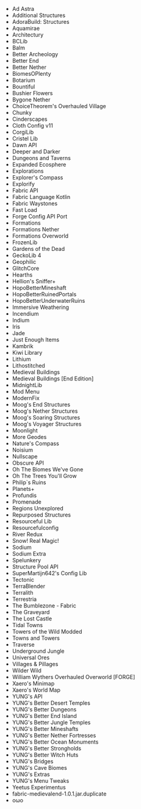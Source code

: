 - Ad Astra
- Additional Structures
- AdoraBuild: Structures
- Aquamirae
- Architectury
- BCLib
- Balm
- Better Archeology
- Better End
- Better Nether
- BiomesOPlenty
- Botarium
- Bountiful
- Bushier Flowers
- Bygone Nether
- ChoiceTheorem's Overhauled Village
- Chunky
- Cinderscapes
- Cloth Config v11
- CorgiLib
- Cristel Lib
- Dawn API
- Deeper and Darker
- Dungeons and Taverns
- Expanded Ecosphere
- Explorations
- Explorer's Compass
- Explorify
- Fabric API
- Fabric Language Kotlin
- Fabric Waystones
- Fast Load
- Forge Config API Port
- Formations
- Formations Nether
- Formations Overworld
- FrozenLib
- Gardens of the Dead
- GeckoLib 4
- Geophilic
- GlitchCore
- Hearths
- Hellion's Sniffer\+
- HopoBetterMineshaft
- HopoBetterRuinedPortals
- HopoBetterUnderwaterRuins
- Immersive Weathering
- Incendium
- Indium
- Iris
- Jade
- Just Enough Items
- Kambrik
- Kiwi Library
- Lithium
- Lithostitched
- Medieval Buildings
- Medieval Buildings \[End Edition\]
- MidnightLib
- Mod Menu
- ModernFix
- Moog's End Structures
- Moog's Nether Structures
- Moog's Soaring Structures
- Moog's Voyager Structures
- Moonlight
- More Geodes
- Nature's Compass
- Noisium
- Nullscape
- Obscure API
- Oh The Biomes We've Gone
- Oh The Trees You'll Grow
- Philip\`s Ruins
- Planets\+
- Profundis
- Promenade
- Regions Unexplored
- Repurposed Structures
- Resourceful Lib
- Resourcefulconfig
- River Redux
- Snow\! Real Magic\!
- Sodium
- Sodium Extra
- Spelunkery
- Structure Pool API
- SuperMartijn642's Config Lib
- Tectonic
- TerraBlender
- Terralith
- Terrestria
- The Bumblezone \- Fabric
- The Graveyard
- The Lost Castle
- Tidal Towns
- Towers of the Wild Modded
- Towns and Towers
- Traverse
- Underground Jungle
- Universal Ores
- Villages & Pillages
- Wilder Wild
- William Wythers Overhauled Overworld \[FORGE\]
- Xaero's Minimap
- Xaero's World Map
- YUNG's API
- YUNG's Better Desert Temples
- YUNG's Better Dungeons
- YUNG's Better End Island
- YUNG's Better Jungle Temples
- YUNG's Better Mineshafts
- YUNG's Better Nether Fortresses
- YUNG's Better Ocean Monuments
- YUNG's Better Strongholds
- YUNG's Better Witch Huts
- YUNG's Bridges
- YUNG's Cave Biomes
- YUNG's Extras
- YUNG's Menu Tweaks
- Yeetus Experimentus
- fabric\-medievalend\-1\.0\.1\.jar\.duplicate
- oωo